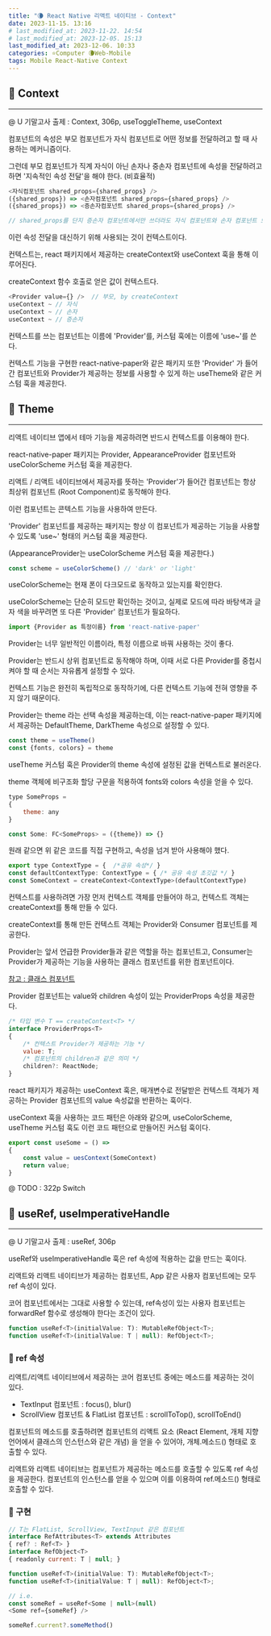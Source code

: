 ```yaml
---
title: "🌘 React Native 리액트 네이티브 - Context"
date: 2023-11-15. 13:16
# last_modified_at: 2023-11-22. 14:54
# last_modified_at: 2023-12-05. 15:13
last_modified_at: 2023-12-06. 10:33
categories: ⭐Computer 🌘Web-Mobile
tags: Mobile React-Native Context
---
```


## 💫 Context

---

@ U 기말고사 출제 : Context, 306p, useToggleTheme, useContext  

컴포넌트의 속성은 부모 컴포넌트가 자식 컴포넌트로 어떤 정보를 전달하려고 할 때 사용하는 메커니즘이다.  

그런데 부모 컴포넌트가 직계 자식이 아닌 손자나 중손자 컴포넌트에 속성을 전달하려고 하면 '지속적인 속성 전달'을 해야 한다. (비효율적)  

```js
<자식컴포넌트 shared_props={shared_props} />
({shared_props}) => <손자컴포넌트 shared_props={shared_props} />
({shared_props}) => <증손자컴포넌트 shared_props={shared_props} />

// shared_props를 단지 증손자 컴포넌트에서만 쓰더라도 자식 컴포넌트와 손자 컴포넌트 모두에게 속성을 전달해야만 함
```

이런 속성 전달을 대신하기 위해 사용되는 것이 컨텍스트이다.  

컨텍스트는, react 패키지에서 제공하는 createContext와 useContext 훅을 통해 이루어진다.  

createContext 함수 호출로 얻은 값이 컨텍스트다.  

```js
<Provider value={} />  // 부모, by createContext
useContext ~ // 자식
useContext ~ // 손자
useContext ~ // 증손자
```

컨텍스트를 쓰는 컴포넌트는 이름에 'Provider'를, 커스텀 훅에는 이름에 'use~'를 쓴다.  

컨텍스트 기능을 구현한 react-native-paper와 같은 패키지 또한 'Provider' 가 들어간 컴포넌트와 Provider가 제공하는 정보를 사용할 수 있게 하는 useTheme와 같은 커스텀 훅을 제공한다.  

## 💫 Theme

---

리액트 네이티브 앱에서 테마 기능을 제공하려면 반드시 컨텍스트를 이용해야 한다.  

react-native-paper 패키지는 Provider, AppearanceProvider 컴포넌트와 useColorScheme 커스텀 훅을 제공한다.  

리액트 / 리액트 네이티브에서 제공자를 뜻하는 'Provider'가 들어간 컴포넌트는 항상 최상위 컴포넌트 (Root Component)로 동작해야 한다.  

이런 컴포넌트는 콘텍스트 기능을 사용하여 만든다.  

'Provider' 컴포넌트를 제공하는 패키지는 항상 이 컴포넌트가 제공하는 기능을 사용할 수 있도록 'use~' 형태의 커스텀 훅을 제공한다.  

(AppearanceProvider는 useColorScheme 커스텀 훅을 제공한다.)  

```js
const scheme = useColorScheme() // 'dark' or 'light'
```

useColorScheme는 현재 폰이 다크모드로 동작하고 있는지를 확인한다.  

useColorScheme는 단순히 모드만 확인하는 것이고, 실제로 모드에 따라 바탕색과 글자 색을 바꾸려면 또 다른 'Provider' 컴포넌트가 필요하다.  

```js
import {Provider as 특정이름} from 'react-native-paper'
```

Provider는 너무 일반적인 이름이라, 특정 이름으로 바꿔 사용하는 것이 좋다.  

Provider는 반드시 상위 컴포넌트로 동작해야 하며, 이때 서로 다른 Provider를 중첩시켜야 할 때 순서는 자유롭게 설정할 수 있다.  

컨텍스트 기능은 완전히 독립적으로 동작하기에, 다른 컨텍스트 기능에 전혀 영향을 주지 않기 때문이다.  

Provider는 theme 라는 선택 속성을 제공하는데, 이는 react-native-paper 패키지에서 제공하는 DefaultTheme, DarkTheme 속성으로 설정할 수 있다.  

```js
const theme = useTheme()
const {fonts, colors} = theme
```

useTheme 커스텀 훅은 Provider의 theme 속성에 설정된 값을 컨텍스트로 불러온다.

theme 객체에 비구조화 할당 구문을 적용하여 fonts와 colors 속성을 얻을 수 있다.  

```js
type SomeProps =
{
	theme: any
}

const Some: FC<SomeProps> = ({theme}) => {}
```

원래 같으면 위 같은 코드를 직접 구현하고, 속성을 넘겨 받아 사용해야 했다.  

```js
export type ContextType = {  /*공유 속성*/ }
const defaultContextType: ContextType = { /* 공유 속성 초깃값 */ }
const SomeContext = createContext<ContextType>(defaultContextType)
```

컨텍스트를 사용하려면 가장 먼저 컨텍스트 객체를 만들어야 하고, 컨텍스트 객체는 createContext를 통해 만들 수 있다.  

createContext를 통해 만든 컨텍스트 객체는 Provider와 Consumer 컴포넌트를 제공한다.  

Provider는 앞서 언급한 Provider들과 같은 역할을 하는 컴포넌트고, Consumer는 Provider가 제공하는 기능을 사용하는 클래스 컴포넌트를 위한 컴포넌트이다.  

[참고 : 클래스 컴포넌트](https://mascari4615.github.io/posts/Web-Browser/)  

Provider 컴포넌트는 value와 children 속성이 있는 ProviderProps 속성을 제공한다.  

```js
/* 타입 변수 T == createContext<T> */
interface ProviderProps<T>
{
	/* 컨텍스트 Provider가 제공하는 기능 */
	value: T;
	/* 컴포넌트의 children과 같은 의미 */
	children?: ReactNode;
}
```

react 패키지가 제공하는 useContext 훅은, 매개변수로 전달받은 컨텍스트 객체가 제공하는 Provider 컴포넌트의 value 속성값을 반환하는 훅이다.  

useContext 훅을 사용하는 코드 패턴은 아래와 같으며, useColorScheme, useTheme 커스텀 훅도 이런 코드 패턴으로 만들어진 커스텀 훅이다.  

```js
export const useSome = () =>
{
	const value = uesContext(SomeContext)
	return value;
}
```

@ TODO : 322p Switch  

## 💫 useRef, useImperativeHandle

---

@ U 기말고사 출제 : useRef, 306p  

useRef와 useImperativeHandle 훅은 ref 속성에 적용하는 값을 만드는 훅이다.  

리액트와 리액트 네이티브가 제공하는 컴포넌트, App 같은 사용자 컴포넌트에는 모두 ref 속성이 있다.  

코어 컴포넌트에서는 그대로 사용할 수 있는데, ref속성이 있는 사용자 컴포넌트는 forwardRef 함수로 생성해야 한다는 조건이 있다.  

```js
function useRef<T>(initialValue: T): MutableRefObject<T>;
function useRef<T>(initialValue: T | null): RefObject<T>;
```

### 🫧 ref 속성

리액트/리액트 네이티브에서 제공하는 코어 컴포넌트 중에는 메소드를 제공하는 것이 있다.  

- TextInput 컴포넌트 : focus(), blur()
- ScrollView 컴포넌트 & FlatList 컴포넌트 : scrollToTop(), scrollToEnd()  

컴포넌트의 메소드를 호출하려면 컴포넌트의 리액트 요소 (React Element, 개체 지향 언어에서 클래스의 인스턴스와 같은 개념) 을 얻을 수 있어야, 개체.메소드() 형태로 호출할 수 있다.  

리액트와 리액트 네이티브는 컴포넌트가 제공하는 메소드를 호출할 수 있도록 ref 속성을 제공한다. 컴포넌트의 인스턴스를 얻을 수 있으며 이를 이용하여 ref.메소드() 형태로 호출할 수 있다.  

### 🫧 구현

```js
// T는 FlatList, ScrollView, TextInput 같은 컴포넌트
interface RefAttributes<T> extends Attributes
{ ref? : Ref<T> }
interface RefObject<T>
{ readonly current: T | null; }

function useRef<T>(initialValue: T): MutableRefObject<T>;
function useRef<T>(initialValue: T | null): RefObject<T>;

// i.e.
const someRef = useRef<Some | null>(null)
<Some ref={someRef} />

someRef.current?.someMethod()
```
